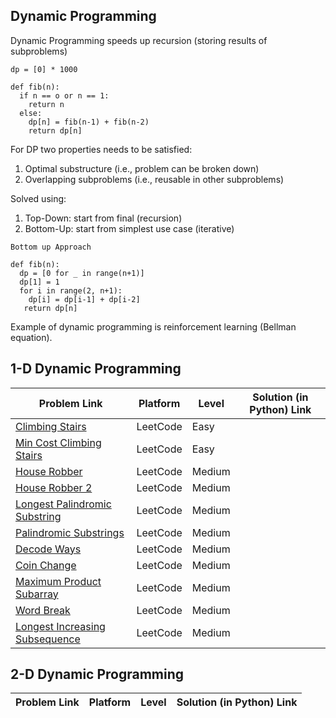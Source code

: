 ## Dynamic Programming

Dynamic Programming speeds up recursion (storing results of subproblems)

```
dp = [0] * 1000

def fib(n):
  if n == o or n == 1:
    return n
  else:
    dp[n] = fib(n-1) + fib(n-2)
    return dp[n]
```
For DP two properties needs to be satisfied:
1. Optimal substructure (i.e., problem can be broken down)
2. Overlapping subproblems (i.e., reusable in other subproblems)

Solved using:
1. Top-Down: start from final (recursion)
2. Bottom-Up: start from simplest use case (iterative)

```
Bottom up Approach

def fib(n):
  dp = [0 for _ in range(n+1)]
  dp[1] = 1
  for i in range(2, n+1):
    dp[i] = dp[i-1] + dp[i-2]
   return dp[n]
```
Example of dynamic programming is reinforcement learning (Bellman equation).

## 1-D Dynamic Programming

| Problem Link | Platform | Level | Solution (in Python) Link |
| --- | --- | --- | --- |
| [Climbing Stairs](https://leetcode.com/problems/climbing-stairs/) | LeetCode | Easy
| [Min Cost Climbing Stairs](https://leetcode.com/problems/min-cost-climbing-stairs/) | LeetCode | Easy
| [House Robber](https://leetcode.com/problems/house-robber/) | LeetCode | Medium
| [House Robber 2](https://leetcode.com/problems/house-robber-ii/) | LeetCode | Medium
| [Longest Palindromic Substring](https://leetcode.com/problems/longest-palindromic-substring/) | LeetCode | Medium
| [Palindromic Substrings](https://leetcode.com/problems/palindromic-substrings/) | LeetCode | Medium
| [Decode Ways](https://leetcode.com/problems/decode-ways/) | LeetCode | Medium
| [Coin Change](https://leetcode.com/problems/coin-change/) | LeetCode | Medium
| [Maximum Product Subarray](https://leetcode.com/problems/maximum-product-subarray/) | LeetCode | Medium
| [Word Break](https://leetcode.com/problems/word-break/) | LeetCode | Medium
| [Longest Increasing Subsequence](https://leetcode.com/problems/longest-increasing-subsequence/) | LeetCode | Medium

## 2-D Dynamic Programming

| Problem Link | Platform | Level | Solution (in Python) Link |
| --- | --- | --- | --- |
